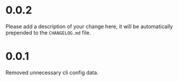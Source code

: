 # 0.0.2

Please add a description of your change here, it will be automatically prepended to the `CHANGELOG.md` file.


# 0.0.1
Removed unnecessary cli config data.

